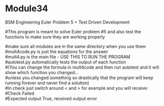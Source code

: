 # Module34
BSM Engineering Euler Problem 5 + Test Driven Development 

#This program is meant to solve Euler problem #5 and also test the functions to make sure they are working properly 

#make sure all modules are in the same directory when you use them \
#mult4code.py is just the equations for the answer \
#mult4.py is the main file - USE THIS TO RUN THE PROGRAM \
#autotest.py automatically tests the output of each function \
#(You can change the formula in mult4code and then run autotest and it will show which function you changed... \
#unless you changed something so drastically that the program will keep running forever and never find a solution) \
#In check just switch around < and > for example and you will receive: \
#Check Failed \
#Expected output True, received output error 
